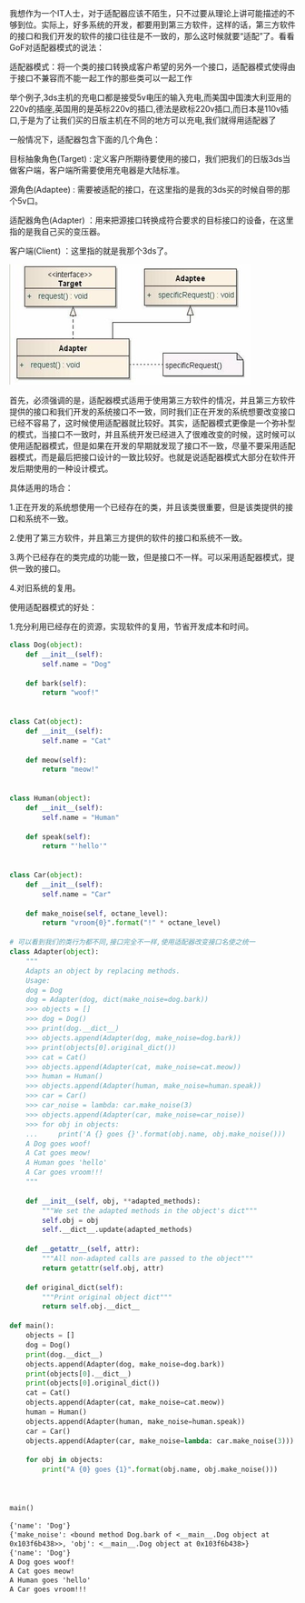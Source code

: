 
我想作为一个IT人士，对于适配器应该不陌生，只不过要从理论上讲可能描述的不够到位。实际上，好多系统的开发，都要用到第三方软件，这样的话，第三方软件的接口和我们开发的软件的接口往往是不一致的，那么这时候就要“适配”了。看看GoF对适配器模式的说法：

适配器模式：将一个类的接口转换成客户希望的另外一个接口，适配器模式使得由于接口不兼容而不能一起工作的那些类可以一起工作

举个例子,3ds主机的充电口都是接受5v电压的输入充电,而美国中国澳大利亚用的220v的插座,英国用的是英标220v的插口,德法是欧标220v插口,而日本是110v插口,于是为了让我们买的日版主机在不同的地方可以充电,我们就得用适配器了

一般情况下，适配器包含下面的几个角色：

目标抽象角色(Target) : 定义客户所期待要使用的接口，我们把我们的日版3ds当做客户端，客户端所需要使用充电器是大陆标准。

源角色(Adaptee) : 需要被适配的接口，在这里指的是我的3ds买的时候自带的那个5v口。

适配器角色(Adapter) ：用来把源接口转换成符合要求的目标接口的设备，在这里指的是我自己买的变压器。

客户端(Client) ：这里指的就是我那个3ds了。

![](2012072208460318.jpg)

首先，必须强调的是，适配器模式适用于使用第三方软件的情况，并且第三方软件提供的接口和我们开发的系统接口不一致，同时我们正在开发的系统想要改变接口已经不容易了，这时候使用适配器就比较好。其实，适配器模式更像是一个弥补型的模式，当接口不一致时，并且系统开发已经进入了很难改变的时候，这时候可以使用适配器模式，但是如果在开发的早期就发现了接口不一致，尽量不要采用适配器模式，而是最后把接口设计的一致比较好。也就是说适配器模式大部分在软件开发后期使用的一种设计模式。

具体适用的场合：

1.正在开发的系统想使用一个已经存在的类，并且该类很重要，但是该类提供的接口和系统不一致。

2.使用了第三方软件，并且第三方提供的软件的接口和系统不一致。

3.两个已经存在的类完成的功能一致，但是接口不一样。可以采用适配器模式，提供一致的接口。

4.对旧系统的复用。

使用适配器模式的好处：

1.充分利用已经存在的资源，实现软件的复用，节省开发成本和时间。


```python
class Dog(object):
    def __init__(self):
        self.name = "Dog"

    def bark(self):
        return "woof!"


class Cat(object):
    def __init__(self):
        self.name = "Cat"

    def meow(self):
        return "meow!"


class Human(object):
    def __init__(self):
        self.name = "Human"

    def speak(self):
        return "'hello'"


class Car(object):
    def __init__(self):
        self.name = "Car"

    def make_noise(self, octane_level):
        return "vroom{0}".format("!" * octane_level)

# 可以看到我们的类行为都不同,接口完全不一样,使用适配器改变接口名使之统一
class Adapter(object):
    """
    Adapts an object by replacing methods.
    Usage:
    dog = Dog
    dog = Adapter(dog, dict(make_noise=dog.bark))
    >>> objects = []
    >>> dog = Dog()
    >>> print(dog.__dict__)
    >>> objects.append(Adapter(dog, make_noise=dog.bark))
    >>> print(objects[0].original_dict())
    >>> cat = Cat()
    >>> objects.append(Adapter(cat, make_noise=cat.meow))
    >>> human = Human()
    >>> objects.append(Adapter(human, make_noise=human.speak))
    >>> car = Car()
    >>> car_noise = lambda: car.make_noise(3)
    >>> objects.append(Adapter(car, make_noise=car_noise))
    >>> for obj in objects:
    ...     print('A {} goes {}'.format(obj.name, obj.make_noise()))
    A Dog goes woof!
    A Cat goes meow!
    A Human goes 'hello'
    A Car goes vroom!!!
    """

    def __init__(self, obj, **adapted_methods):
        """We set the adapted methods in the object's dict"""
        self.obj = obj
        self.__dict__.update(adapted_methods)

    def __getattr__(self, attr):
        """All non-adapted calls are passed to the object"""
        return getattr(self.obj, attr)
        
    def original_dict(self):
        """Print original object dict"""
        return self.obj.__dict__

def main():
    objects = []
    dog = Dog()
    print(dog.__dict__)
    objects.append(Adapter(dog, make_noise=dog.bark))
    print(objects[0].__dict__)
    print(objects[0].original_dict())
    cat = Cat()
    objects.append(Adapter(cat, make_noise=cat.meow))
    human = Human()
    objects.append(Adapter(human, make_noise=human.speak))
    car = Car()
    objects.append(Adapter(car, make_noise=lambda: car.make_noise(3)))

    for obj in objects:
        print("A {0} goes {1}".format(obj.name, obj.make_noise()))



main()

```

    {'name': 'Dog'}
    {'make_noise': <bound method Dog.bark of <__main__.Dog object at 0x103f6b438>>, 'obj': <__main__.Dog object at 0x103f6b438>}
    {'name': 'Dog'}
    A Dog goes woof!
    A Cat goes meow!
    A Human goes 'hello'
    A Car goes vroom!!!



```python

```

